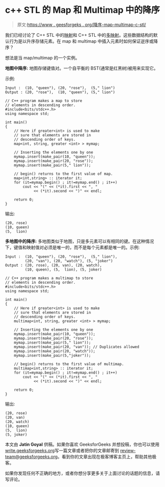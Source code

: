 # c++ STL 的 Map 和 Multimap 中的降序

> 原文:[https://www . geesforgeks . org/降序-map-multimap-c-stl/](https://www.geeksforgeeks.org/descending-order-map-multimap-c-stl/)

我们已经讨论了 C++ STL 中的[映射](https://www.geeksforgeeks.org/map-associative-containers-the-c-standard-template-library-stl/)和 C++ STL 中的[多映射](https://www.geeksforgeeks.org/multimap-associative-containers-the-c-standard-template-library-stl/)。这些数据结构的默认行为是以升序存储元素。在 map 和 multimap 中插入元素时如何保证逆序或降序？

想法是当 map/multimap 的一个实例。

**地图中降序:**
地图存储键值对。一个自平衡的 BST(通常是红黑树)被用来实现它。

示例:

```
Input :  (10, "queen"), (20, "rose"),  (5," lion")
Output : (20, "rose"),  (10, "queen"), (5," lion")

```

```
// C++ program makes a map to store
// elements in descending order.
#include<bits/stdc++.h>
using namespace std;

int main()
{
    // Here if greater<int> is used to make
    // sure that elements are stored in
    // descending order of keys.
    map<int, string, greater <int> > mymap;

    // Inserting the elements one by one
    mymap.insert(make_pair(10, "queen"));
    mymap.insert(make_pair(20, "rose"));
    mymap.insert(make_pair(5," lion"));

    // begin() returns to the first value of map.
    map<int,string> :: iterator it;
    for (it=mymap.begin() ; it!=mymap.end() ; it++)
        cout << "(" << (*it).first << ", "
             << (*it).second << ")" << endl;

    return 0;
}
```

输出:

```
(20, rose)
(10, queen)
(5,  lion)

```

**多地图中的降序:**
多地图类似于地图，只是多元素可以有相同的键。在这种情况下，键值和映射值对必须是唯一的，而不是每个元素都是唯一的。示例:

```
Input :  (10, "queen"), (20, "rose"),  (5," lion"), 
         (20, "van"), (20, "watch"), (5, "joker")
Output : (20, rose), (20, van), (20, watch), 
         (10, queen), (5,  lion), (5, joker)
```

```
// C++ program makes a multimap to store
// elements in descending order.
#include<bits/stdc++.h>
using namespace std;

int main()
{
    // Here if greater<int> is used to make
    // sure that elements are stored in
    // descending order of keys.
    multimap<int, string, greater <int> > mymap;

    // Inserting the elements one by one
    mymap.insert(make_pair(10, "queen"));
    mymap.insert(make_pair(20, "rose"));
    mymap.insert(make_pair(5," lion"));
    mymap.insert(make_pair(20, "van")); // Duplicates allowed
    mymap.insert(make_pair(20, "watch"));
    mymap.insert(make_pair(5,"joker"));

    // begin() returns to the first value of multimap.
    multimap<int,string> :: iterator it;
    for (it=mymap.begin() ; it!=mymap.end() ; it++)
        cout << "(" << (*it).first << ", "
             << (*it).second << ")" << endl;

    return 0;
}
```

输出:

```
(20, rose)
(20, van)
(20, watch)
(10, queen)
(5,  lion)
(5, joker)
```

本文由 **Jatin Goyal** 供稿。如果你喜欢 GeeksforGeeks 并想投稿，你也可以使用[write.geeksforgeeks.org](https://write.geeksforgeeks.org)写一篇文章或者把你的文章邮寄到 review-team@geeksforgeeks.org。看到你的文章出现在极客博客主页上，帮助其他极客。

如果你发现任何不正确的地方，或者你想分享更多关于上面讨论的话题的信息，请写评论。